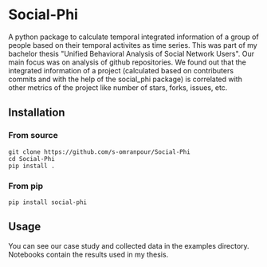 # Social-Phi
A python package to calculate temporal integrated information of a group of people based on their temporal activites as time series. 
This was part of my bachelor thesis "Unified Behavioral Analysis of Social Network Users". Our main focus was on analysis of github repositories. We found out that the integrated information of a project (calculated based on contributers commits and with the help of the social_phi package) is correlated with other metrics of the project like number of stars, forks, issues, etc.

## Installation

### From source
```
git clone https://github.com/s-omranpour/Social-Phi
cd Social-Phi
pip install .
```

### From pip
```
pip install social-phi
```

## Usage
You can see our case study and collected data in the examples directory. Notebooks contain the results used in my thesis.
